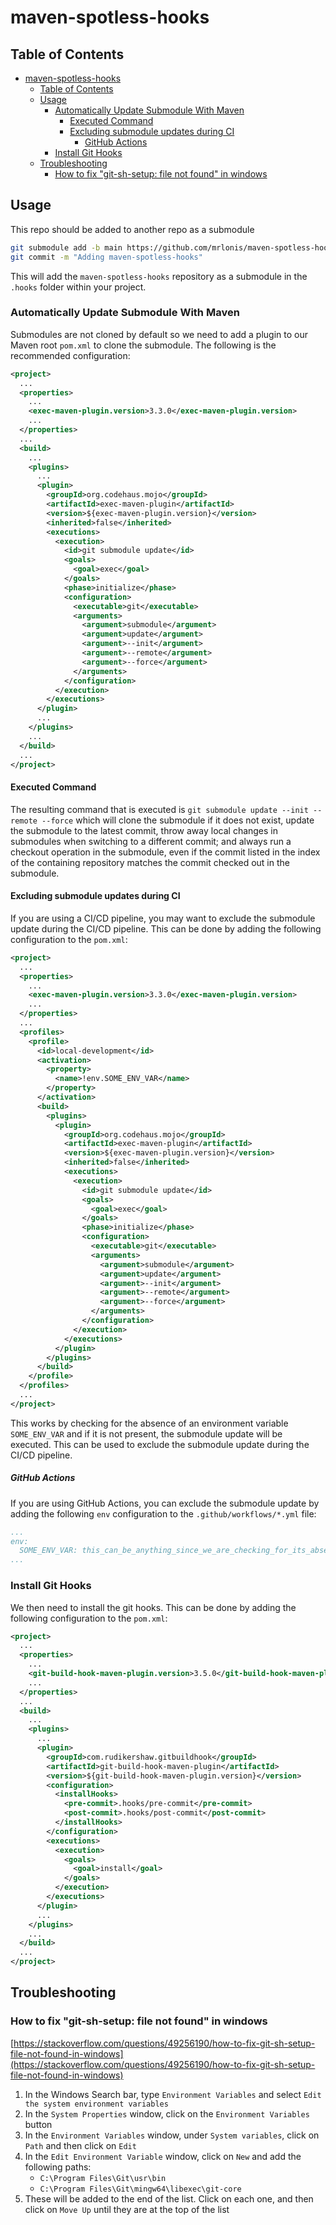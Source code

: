 # maven-spotless-hooks

## Table of Contents

- [maven-spotless-hooks](#maven-spotless-hooks)
  - [Table of Contents](#table-of-contents)
  - [Usage](#usage)
    - [Automatically Update Submodule With Maven](#automatically-update-submodule-with-maven)
      - [Executed Command](#executed-command)
      - [Excluding submodule updates during CI](#excluding-submodule-updates-during-ci)
        - [GitHub Actions](#github-actions)
    - [Install Git Hooks](#install-git-hooks)
  - [Troubleshooting](#troubleshooting)
    - [How to fix "git-sh-setup: file not found" in windows](#how-to-fix-git-sh-setup-file-not-found-in-windows)

## Usage

This repo should be added to another repo as a submodule

```sh
git submodule add -b main https://github.com/mrlonis/maven-spotless-hooks.git .hooks/
git commit -m "Adding maven-spotless-hooks"
```

This will add the `maven-spotless-hooks` repository as a submodule in the `.hooks` folder within your project.

### Automatically Update Submodule With Maven

Submodules are not cloned by default so we need to add a plugin to our Maven root `pom.xml` to clone the submodule. The following is the recommended configuration:

```xml
<project>
  ...
  <properties>
    ...
    <exec-maven-plugin.version>3.3.0</exec-maven-plugin.version>
    ...
  </properties>
  ...
  <build>
    ...
    <plugins>
      ...
      <plugin>
        <groupId>org.codehaus.mojo</groupId>
        <artifactId>exec-maven-plugin</artifactId>
        <version>${exec-maven-plugin.version}</version>
        <inherited>false</inherited>
        <executions>
          <execution>
            <id>git submodule update</id>
            <goals>
              <goal>exec</goal>
            </goals>
            <phase>initialize</phase>
            <configuration>
              <executable>git</executable>
              <arguments>
                <argument>submodule</argument>
                <argument>update</argument>
                <argument>--init</argument>
                <argument>--remote</argument>
                <argument>--force</argument>
              </arguments>
            </configuration>
          </execution>
        </executions>
      </plugin>
      ...
    </plugins>
    ...
  </build>
  ...
</project>
```

#### Executed Command

The resulting command that is executed is `git submodule update --init --remote --force` which will clone the submodule if it does not exist, update the submodule to the latest commit, throw away local changes in submodules when switching to a different commit; and always run a checkout operation in the submodule, even if the commit listed in the index of the containing repository matches the commit checked out in the submodule.

#### Excluding submodule updates during CI

If you are using a CI/CD pipeline, you may want to exclude the submodule update during the CI/CD pipeline. This can be done by adding the following configuration to the `pom.xml`:

```xml
<project>
  ...
  <properties>
    ...
    <exec-maven-plugin.version>3.3.0</exec-maven-plugin.version>
    ...
  </properties>
  ...
  <profiles>
    <profile>
      <id>local-development</id>
      <activation>
        <property>
          <name>!env.SOME_ENV_VAR</name>
        </property>
      </activation>
      <build>
        <plugins>
          <plugin>
            <groupId>org.codehaus.mojo</groupId>
            <artifactId>exec-maven-plugin</artifactId>
            <version>${exec-maven-plugin.version}</version>
            <inherited>false</inherited>
            <executions>
              <execution>
                <id>git submodule update</id>
                <goals>
                  <goal>exec</goal>
                </goals>
                <phase>initialize</phase>
                <configuration>
                  <executable>git</executable>
                  <arguments>
                    <argument>submodule</argument>
                    <argument>update</argument>
                    <argument>--init</argument>
                    <argument>--remote</argument>
                    <argument>--force</argument>
                  </arguments>
                </configuration>
              </execution>
            </executions>
          </plugin>
        </plugins>
      </build>
    </profile>
  </profiles>
  ...
</project>
```

This works by checking for the absence of an environment variable `SOME_ENV_VAR` and if it is not present, the submodule update will be executed. This can be used to exclude the submodule update during the CI/CD pipeline.

##### GitHub Actions

If you are using GitHub Actions, you can exclude the submodule update by adding the following `env` configuration to the `.github/workflows/*.yml` file:

```yaml
...
env:
  SOME_ENV_VAR: this_can_be_anything_since_we_are_checking_for_its_absence_not_its_value
...
```

### Install Git Hooks

We then need to install the git hooks. This can be done by adding the following configuration to the `pom.xml`:

```xml
<project>
  ...
  <properties>
    ...
    <git-build-hook-maven-plugin.version>3.5.0</git-build-hook-maven-plugin.version>
    ...
  </properties>
  ...
  <build>
    ...
    <plugins>
      ...
      <plugin>
        <groupId>com.rudikershaw.gitbuildhook</groupId>
        <artifactId>git-build-hook-maven-plugin</artifactId>
        <version>${git-build-hook-maven-plugin.version}</version>
        <configuration>
          <installHooks>
            <pre-commit>.hooks/pre-commit</pre-commit>
            <post-commit>.hooks/post-commit</post-commit>
          </installHooks>
        </configuration>
        <executions>
          <execution>
            <goals>
              <goal>install</goal>
            </goals>
          </execution>
        </executions>
      </plugin>
      ...
    </plugins>
    ...
  </build>
  ...
</project>
```

## Troubleshooting

### How to fix "git-sh-setup: file not found" in windows

[https://stackoverflow.com/questions/49256190/how-to-fix-git-sh-setup-file-not-found-in-windows](https://stackoverflow.com/questions/49256190/how-to-fix-git-sh-setup-file-not-found-in-windows)

1. In the Windows Search bar, type `Environment Variables` and select `Edit the system environment variables`
2. In the `System Properties` window, click on the `Environment Variables` button
3. In the `Environment Variables` window, under `System variables`, click on `Path` and then click on `Edit`
4. In the `Edit Environment Variable` window, click on `New` and add the following paths:
    - `C:\Program Files\Git\usr\bin`
    - `C:\Program Files\Git\mingw64\libexec\git-core`
5. These will be added to the end of the list. Click on each one, and then click on `Move Up` until they are at the top of the list

